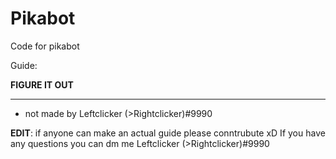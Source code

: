 # Pikabot
Code for pikabot

Guide:

**FIGURE IT OUT**

---------------------------------------------------


- not made by Leftclicker (>Rightclicker)#9990

**EDIT**: if anyone can make an actual guide please conntrubute xD
If you have any questions you can dm me Leftclicker (>Rightclicker)#9990
